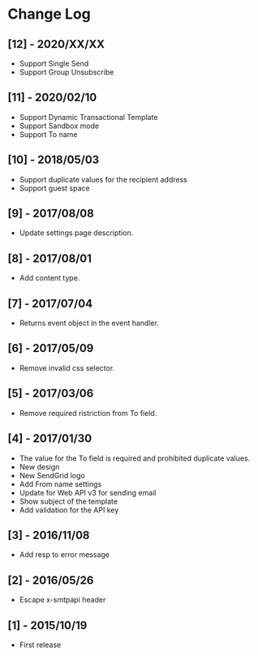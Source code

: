 # Change Log

## [12] - 2020/XX/XX
- Support Single Send
- Support Group Unsubscribe

## [11] - 2020/02/10
- Support Dynamic Transactional Template
- Support Sandbox mode
- Support To name

## [10] - 2018/05/03
- Support duplicate values for the recipient address
- Support guest space

## [9] - 2017/08/08
- Update settings page description.

## [8] - 2017/08/01
- Add content type.

## [7] - 2017/07/04
- Returns event object in the event handler.

## [6] - 2017/05/09
- Remove invalid css selector.

## [5] - 2017/03/06
- Remove required ristriction from To field.

## [4] - 2017/01/30
- The value for the To field is required and prohibited duplicate values.
- New design
- New SendGrid logo
- Add From name settings
- Update for Web API v3 for sending email
- Show subject of the template
- Add validation for the API key

## [3] - 2016/11/08
- Add resp to error message

## [2] - 2016/05/26
- Escape x-smtpapi header

## [1] - 2015/10/19
- First release
